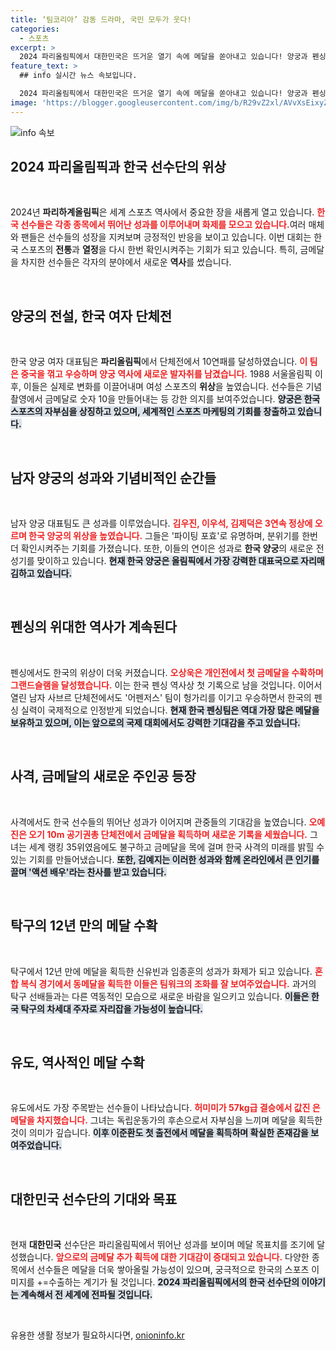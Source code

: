 ```yaml
---
title: ‘팀코리아’ 감동 드라마, 국민 모두가 웃다!
categories:
  - 스포츠
excerpt: >
  2024 파리올림픽에서 대한민국은 뜨거운 열기 속에 메달을 쏟아내고 있습니다! 양궁과 펜싱에서의 연속 금메달, 世界 최강자로 우뚝 선 한국 선수단의 쾌거를 놓치지 마세요!
feature_text: >
  ## info 실시간 뉴스 속보입니다.

  2024 파리올림픽에서 대한민국은 뜨거운 열기 속에 메달을 쏟아내고 있습니다! 양궁과 펜싱에서의 연속 금메달, 世界 최강자로 우뚝 선 한국 선수단의 쾌거를 놓치지 마세요!
image: 'https://blogger.googleusercontent.com/img/b/R29vZ2xl/AVvXsEixyZcFfHzMRdzZMjFBmAUKJYCLCGyLL1o632UiGVXcaFdKo_bkvkuCioo0uUKlGfBVcT3P84aROyZIXSBEx3Aw5nCQ3pTgDom1WDC4m8eifvWiAmWEEVb4x6G_l8C0QH225ldMjyaFvpxGEBGNO37VmDTDMHGhJPq73UglMfDca1-0aw/s1600/blogspot.png'
---
```


<p><img src="https://blogger.googleusercontent.com/img/b/R29vZ2xl/AVvXsEixyZcFfHzMRdzZMjFBmAUKJYCLCGyLL1o632UiGVXcaFdKo_bkvkuCioo0uUKlGfBVcT3P84aROyZIXSBEx3Aw5nCQ3pTgDom1WDC4m8eifvWiAmWEEVb4x6G_l8C0QH225ldMjyaFvpxGEBGNO37VmDTDMHGhJPq73UglMfDca1-0aw/s1600/blogspot.png" alt="info 속보" /></p>

<h2 data-ke-size="size26">2024 파리올림픽과 한국 선수단의 위상</h2>

<p data-ke-size="size16">&nbsp;</p>

<p data-ke-size="size16">2024년 <b>파리하계올림픽</b>은 세계 스포츠 역사에서 중요한 장을 새롭게 열고 있습니다. <b><span style="color: #ee2323;">한국 선수들은 각종 종목에서 뛰어난 성과를 이루어내며 화제를 모으고 있습니다.</span></b>여러 매체와 팬들은 선수들의 성장을 지켜보며 긍정적인 반응을 보이고 있습니다. 이번 대회는 한국 스포츠의 <b>전통</b>과 <b>열정</b>을 다시 한번 확인시켜주는 기회가 되고 있습니다. 특히, 금메달을 차지한 선수들은 각자의 분야에서 새로운 <b>역사</b>를 썼습니다.</p>

<p data-ke-size="size16">&nbsp;</p>

<h2 data-ke-size="size26">양궁의 전설, 한국 여자 단체전</h2>

<p data-ke-size="size16">&nbsp;</p>

<p data-ke-size="size16">한국 양궁 여자 대표팀은 <b>파리올림픽</b>에서 단체전에서 10연패를 달성하였습니다. <b><span style="color: #ee2323;">이 팀은 중국을 꺾고 우승하며 양궁 역사에 새로운 발자취를 남겼습니다.</span></b> 1988 서울올림픽 이후, 이들은 실제로 변화를 이끌어내며 여성 스포츠의 <b>위상</b>을 높였습니다. 선수들은 기념 촬영에서 금메달로 숫자 10을 만들어내는 등 강한 의지를 보여주었습니다. <b><span style="background-color: #21538527;">양궁은 한국 스포츠의 자부심을 상징하고 있으며, 세계적인 스포츠 마케팅의 기회를 창출하고 있습니다.</span></b></p>

<p data-ke-size="size16">&nbsp;</p>

<h2 data-ke-size="size26">남자 양궁의 성과와 기념비적인 순간들</h2>

<p data-ke-size="size16">&nbsp;</p>

<p data-ke-size="size16">남자 양궁 대표팀도 큰 성과를 이루었습니다. <b><span style="color: #ee2323;">김우진, 이우석, 김제덕은 3연속 정상에 오르며 한국 양궁의 위상을 높였습니다.</span></b> 그들은 '파이팅 포효'로 유명하며, 분위기를 한번 더 확인시켜주는 기회를 가졌습니다. 또한, 이들의 연이은 성과로 <b>한국 양궁</b>의 새로운 전성기를 맞이하고 있습니다. <b><span style="background-color: #21538527;">현재 한국 양궁은 올림픽에서 가장 강력한 대표국으로 자리매김하고 있습니다.</span></b></p>

<p data-ke-size="size16">&nbsp;</p>

<h2 data-ke-size="size26">펜싱의 위대한 역사가 계속된다</h2>

<p data-ke-size="size16">&nbsp;</p>

<p data-ke-size="size16">펜싱에서도 한국의 위상이 더욱 커졌습니다. <b><span style="color: #ee2323;">오상욱은 개인전에서 첫 금메달을 수확하며 그랜드슬램을 달성했습니다.</span></b> 이는 한국 펜싱 역사상 첫 기록으로 남을 것입니다. 이어서 열린 남자 사브르 단체전에서도 '어펜저스' 팀이 헝가리를 이기고 우승하면서 한국의 펜싱 실력이 국제적으로 인정받게 되었습니다. <b><span style="background-color: #21538527;">현재 한국 펜싱팀은 역대 가장 많은 메달을 보유하고 있으며, 이는 앞으로의 국제 대회에서도 강력한 기대감을 주고 있습니다.</span></b></p>

<p data-ke-size="size16">&nbsp;</p>

<h2 data-ke-size="size26">사격, 금메달의 새로운 주인공 등장</h2>

<p data-ke-size="size16">&nbsp;</p>

<p data-ke-size="size16">사격에서도 한국 선수들의 뛰어난 성과가 이어지며 관중들의 기대감을 높였습니다. <b><span style="color: #ee2323;">오예진은 오기 10m 공기권총 단체전에서 금메달을 획득하며 새로운 기록을 세웠습니다.</span></b> 그녀는 세계 랭킹 35위였음에도 불구하고 금메달을 목에 걸며 한국 사격의 미래를 밝힐 수 있는 기회를 만들어냈습니다. <b><span style="background-color: #21538527;">또한, 김예지는 이러한 성과와 함께 온라인에서 큰 인기를 끌며 '액션 배우'라는 찬사를 받고 있습니다.</span></b></p>

<p data-ke-size="size16">&nbsp;</p>

<h2 data-ke-size="size26">탁구의 12년 만의 메달 수확</h2>

<p data-ke-size="size16">&nbsp;</p>

<p data-ke-size="size16">탁구에서 12년 만에 메달을 획득한 신유빈과 임종훈의 성과가 화제가 되고 있습니다. <b><span style="color: #ee2323;">혼합 복식 경기에서 동메달을 획득한 이들은 팀워크의 조화를 잘 보여주었습니다.</span></b> 과거의 탁구 선배들과는 다른 역동적인 모습으로 새로운 바람을 일으키고 있습니다. <b><span style="background-color: #21538527;">이들은 한국 탁구의 차세대 주자로 자리잡을 가능성이 높습니다.</span></b></p>

<p data-ke-size="size16">&nbsp;</p>

<h2 data-ke-size="size26">유도, 역사적인 메달 수확</h2>

<p data-ke-size="size16">&nbsp;</p>

<p data-ke-size="size16">유도에서도 가장 주목받는 선수들이 나타났습니다. <b><span style="color: #ee2323;">허미미가 57kg급 결승에서 값진 은메달을 차지했습니다.</span></b> 그녀는 독립운동가의 후손으로서 자부심을 느끼며 메달을 획득한 것이 의미가 깊습니다. <b><span style="background-color: #21538527;">이후 이준환도 첫 출전에서 메달을 획득하며 확실한 존재감을 보여주었습니다.</span></b></p>

<p data-ke-size="size16">&nbsp;</p>

<h2 data-ke-size="size26">대한민국 선수단의 기대와 목표</h2>

<p data-ke-size="size16">&nbsp;</p>

<p data-ke-size="size16">현재 <b>대한민국</b> 선수단은 파리올림픽에서 뛰어난 성과를 보이며 메달 목표치를 조기에 달성했습니다. <b><span style="color: #ee2323;">앞으로의 금메달 추가 획득에 대한 기대감이 증대되고 있습니다.</span></b> 다양한 종목에서 선수들은 메달을 더욱 쌓아올릴 가능성이 있으며, 궁극적으로 한국의 스포츠 이미지를 +=수출하는 계기가 될 것입니다. <b><span style="background-color: #21538527;">2024 파리올림픽에서의 한국 선수단의 이야기는 계속해서 전 세계에 전파될 것입니다.</span></b></p>

<p data-ke-size="size16">&nbsp;</p>
유용한 생활 정보가 필요하시다면, <a href="https://onioninfo.kr" rel="dofollow">onioninfo.kr</a>


